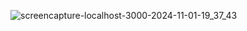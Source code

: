 ![screencapture-localhost-3000-2024-11-01-19_37_43](https://github.com/user-attachments/assets/8eb36a42-af8e-422b-9b49-cb225d24e364)

